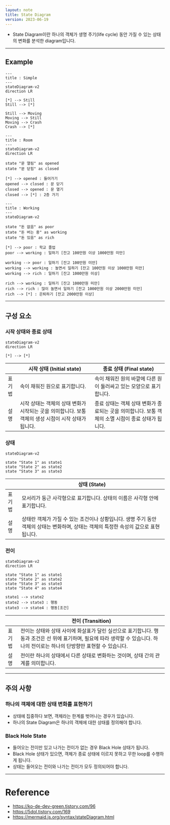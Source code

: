 ```yaml
---
layout: note
title: State Diagram
version: 2023-06-19
---
```





- State Diagram이란 하나의 객체가 생명 주기(life cycle) 동안 가질 수 있는 상태의 변화를 분석한 diagram입니다.




---




## Example

```mermaid
---
title : Simple
---
stateDiagram-v2
direction LR

[*] --> Still
Still --> [*]

Still --> Moving
Moving --> Still
Moving --> Crash
Crash --> [*]
```

```mermaid
---
title : Room
---
stateDiagram-v2
direction LR

state "문 열림" as opened
state "문 닫힘" as closed

[*] --> opened : 들어가기
opened --> closed : 문 닫기
closed --> opened : 문 열기
closed --> [*] : 2층 가기
```

```mermaid
---
title : Working
---
stateDiagram-v2

state "돈 없음" as poor
state "돈 버는 중" as working
state "돈 있음" as rich

[*] --> poor : 학교 졸업
poor --> working : 일하기 [잔고 100만원 이상 1000만원 미만]

working --> poor : 일하기 [잔고 100만원 미만]
working --> working : 놀면서 일하기 [잔고 100만원 이상 1000만원 미만]
working --> rich : 일하기 [잔고 1000만원 이상]

rich --> working : 일하기 [잔고 1000만원 미만]
rich --> rich : 많이 놀면서 일하기 [잔고 1000만원 이상 2000만원 미만]
rich --> [*] : 은퇴하기 [잔고 2000만원 이상]
```




---




## 구성 요소


### 시작 상태와 종료 상태

```mermaid
stateDiagram-v2
direction LR

[*] --> [*]
```

|  | 시작 상태 (Initial state) | 종료 상태 (Final state) |
| - | - | - |
| 표기법 | 속이 채워진 원으로 표기합니다. | 속이 채워진 원의 바깥에 다른 원이 둘러싸고 있는 모양으로 표기합니다. |
| 설명 | 시작 상태는 객체의 상태 변화가 시작되는 곳을 의미합니다. 보통 객체의 생성 시점이 시작 상태가 됩니다. | 종료 상태는 객체 상태 변화가 종료되는 곳을 의미합니다. 보통 객체의 소멸 시점이 종료 상태가 됩니다. |


### 상태

```mermaid
stateDiagram-v2

state "State 1" as state1
state "State 2" as state2
state "State 3" as state3
```

|  | 상태 (State) |
| - | - |
| 표기법 | 모서리가 둥근 사각형으로 표기합니다. 상태의 이름은 사각형 안에 표기합니다. |
| 설명 | 상태란 객체가 가질 수 있는 조건이나 상황입니다. 생명 주기 동안 객체의 상태는 변화하며, 상태는 객체의 특정한 속성의 값으로 표현됩니다. |


### 전이

```mermaid
stateDiagram-v2
direction LR

state "State 1" as state1
state "State 2" as state2
state "State 3" as state3
state "State 4" as state4

state1 --> state2
state2 --> state3 : 행동
state3 --> state4 : 행동[조건]
```

|  | 전이 (Transition) |
| - | - |
| 표기법 | 전이는 상태와 상태 사이에 화살표가 달린 실선으로 표기합니다. 행동과 조건은 선 위에 표기하며, 필요에 따라 생략할 수 있습니다. 하나의 전이로는 하나의 단방향만 표현할 수 있습니다. |
| 설명 | 전이란 하나의 상태에서 다른 상태로 변화하는 것이며, 상태 간의 관계를 의미합니다. |




---




## 주의 사항


### 하나의 객체에 대한 상태 변화를 표현하기

- 상태에 집중하다 보면, 객체라는 한계를 벗어나는 경우가 있습니다.
- 하나의 State Diagram은 하나의 객체에 대한 상태를 정의해야 합니다.


### Black Hole State

- 들어오는 전이만 있고 나가는 전이가 없는 경우 Black Hole 상태가 됩니다.
- Black Hole 상태가 있으면, 객체가 종료 상태에 이르지 못하고 무한 loop를 수행하게 됩니다.
- 상태는 들어오는 전이와 나가는 전이가 모두 정의되어야 합니다.




---




# Reference

- <https://ko-de-dev-green.tistory.com/96>
- <https://5dol.tistory.com/169>
- <https://mermaid.js.org/syntax/stateDiagram.html>
